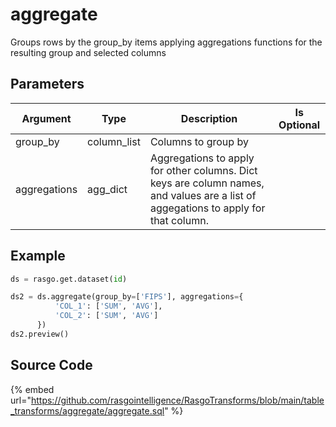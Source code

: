 

# aggregate

Groups rows by the group_by items applying aggregations functions for the resulting group and selected columns

## Parameters

|   Argument   |    Type     |                                                             Description                                                             | Is Optional |
| ------------ | ----------- | ----------------------------------------------------------------------------------------------------------------------------------- | ----------- |
| group_by     | column_list | Columns to group by                                                                                                                 |             |
| aggregations | agg_dict    | Aggregations to apply for other columns. Dict keys are column names, and values are a list of aggegations to apply for that column. |             |


## Example

```python
ds = rasgo.get.dataset(id)

ds2 = ds.aggregate(group_by=['FIPS'], aggregations={
          'COL_1': ['SUM', 'AVG'],
          'COL_2': ['SUM', 'AVG']
      })
ds2.preview()
```

## Source Code

{% embed url="https://github.com/rasgointelligence/RasgoTransforms/blob/main/table_transforms/aggregate/aggregate.sql" %}

